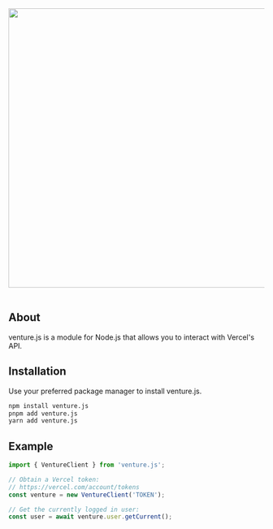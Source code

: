 <div align="center">
  <a href="https://github.com/m1-dev/venture">
    <img
      src="https://jvk6hm88bttdy90i.public.blob.vercel-storage.com/venture-thumb-transparent-nUxsOx38taPQJVijJMUyDASzGxyzKA"
      width="550" 
    />
  </a>
</div>

<br />

## About

venture.js is a module for Node.js that allows you to interact with Vercel's API.

## Installation

Use your preferred package manager to install venture.js.

```sh
npm install venture.js
pnpm add venture.js
yarn add venture.js
```

## Example

```js
import { VentureClient } from 'venture.js';

// Obtain a Vercel token:
// https://vercel.com/account/tokens
const venture = new VentureClient('TOKEN');

// Get the currently logged in user:
const user = await venture.user.getCurrent();
```
